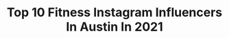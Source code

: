 ---
title: Top 10 Fitness Instagram Influencers In Austin In 2021
description: >-
  Find top fitness Instagram influencers in Austin in 2021. Most popular hashtags: #austin #fitness #atx #austintexas.
platform: Instagram
hits: 274
text_top: Analyze the best Instagram profiles on inBeat.
text_bottom: Our database holds 274 Instagram influencers like this in Austin, United States for you to contact.
profiles:
  - username: "anchorladybree"
    fullname: >-
      #TEXASFOREVER
    bio: >-
      ‼️ONLY ACCOUNT‼️ @alphaeliteperformance / code: BREE15 for 15% off
    location: "United States"
    followers: 5298
    engagement: 1256
    commentsToLikes: 0.042874
    id: ck6ucoj9pgr7a0j71lew1ciyk
    verified: false
    hashtags: "#progress, #booty, #bodybytacos, #inkedcovergirl2020"
  - username: "josieortegon"
    fullname: >-
      Josie Ortegon
    bio: >-
      Storyteller | Content Creator 🎥🎬📱 📍 Austin, Texas 📩 josieortegon09@gmail.com
    location: "United States"
    followers: 2608
    engagement: 1137
    commentsToLikes: 0.056231
    id: ckaozpgsamtqz0i784mnqnbfo
    verified: false
    hashtags: "#elpaso, #fitness, #austin, #complimentary"
  - username: "lynzemanes"
    fullname: >-
      Lynze
    bio: >-
      28 years old 👵🏼 ATX ❤️ Husky & German Shepherd mom 🐾 Owner @birchandblossomboutique
    location: "United States"
    followers: 5183
    engagement: 900
    commentsToLikes: 0.087612
    id: ckaoxkb45dn1n0i7804tccecb
    verified: false
    hashtags: "#austingirls, #texas, #texasgirls, #austintexas"
  - username: "_juliarene"
    fullname: >-
      JULIA RENE »ONLINE TRAINER
    bio: >-
      » I help women heal their relationship with food & build the body they desire ￼ » @1stphorm #iam1stphorm TRAIN WITH ME ▿ @hcfitness.texas
    location: "United States"
    followers: 85421
    engagement: 756
    commentsToLikes: 0.030972
    id: ck15sidzmd5o70i19wz8m4rhy
    verified: false
    hashtags: "#macros, #bodypositive, #bodyimageissues, #screwthescale"
  - username: "leomanzano"
    fullname: >-
      Leo Manzano
    bio: >-
      2XOlympian 🇺🇸 Olympic Medalist🥈TV- Health&Fitness, @HOKAONEONE @AustinMarathon @aftershokz @csfmag @nmdoh #DejeloYa Contact: info@leomanzano.com
    location: "United States"
    followers: 29245
    engagement: 168
    commentsToLikes: 0.020758
    id: ck0vv3rqeneqm0i198qiwqyw0
    verified: true
    hashtags: "#austinmarathon, #repost, #manzanomile, #bethelightyouwanttoseeintheworld"
  - username: "ciadifference"
    fullname: >-
      Ciara
    bio: >-
      I Owe God EVERYTHING *Social Media Is Not Real Life* Austin📍
    location: "United States"
    followers: 3072
    engagement: 1261
    commentsToLikes: 0.110263
    id: ck6u44soh1ope0j71fdk9n5u9
    verified: false
    hashtags: "#natural, #fitness, #michaelbjordan, #austin"
  - username: "sashamitty"
    fullname: >-
      Sara Mitschke
    bio: >-
      Climber | ATX
    location: "United States"
    followers: 8969
    engagement: 1113
    commentsToLikes: 0.009167
    id: ck8tcvsxn0vkd0j78m6yppdin
    verified: false
    hashtags: "#climbinglife, #boulderingbabes, #girlswhoboulder, #bouldering"
  - username: "serenitylange"
    fullname: >-
      Serenity Lange™
    bio: >-
      🎀Lifestyle & Fashion Blogger I Gypsy Soul living in a Big City ✨ 📍Austin,Texas Let's Collaborate: 💌 SerenityLange@gmail.com
    location: "United States"
    followers: 39468
    engagement: 285
    commentsToLikes: 0.052483
    id: ck13cm2gt10f40i19yye65hkf
    verified: false
    hashtags: "#danielwellington, #domainnorthside, #ad, #austin"
  - username: "aneshea_shali"
    fullname: >-
      Aneshea Shali
    bio: >-
      @corecampchallenge DALLAS, TX📍🤘🏽 @be.empowered.nutrition Athlete @bravosierra_usa Athlete
    location: "United States"
    followers: 26329
    engagement: 518
    commentsToLikes: 0.045723
    id: ck6ui0kwvccno0j713equ14rl
    verified: false
    hashtags: "#fitbox, #fitfam, #dirty30, #corecampchallenge"
  - username: "whoisaaronaustin"
    fullname: >-
      Aaron Austin - Fitness Coach
    bio: >-
      Lose the fat, Gain the confidence, Enjoy the life 💡 @PEScience Athlete Code: Aaron @Only1AyeAron <—🎤🎧Check out my music! @WorkoutBlueprint Founder
    location: "United States"
    followers: 20950
    engagement: 601
    commentsToLikes: 0.095442
    id: ck5qa7x77f0e30i11zasztdic
    verified: false
    hashtags: "#onlinemacrocoach, #onlinefitnesscoach, #sproutsbaltimore, #cantonhealthyfood"
---